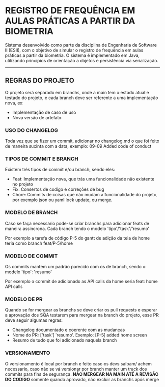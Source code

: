 # REGISTRO DE FREQUÊNCIA EM AULAS PRÁTICAS A PARTIR DA BIOMETRIA

Sistema desenvolvido como parte da disciplina de Engenharia de Software II (ESII), com o objetivo de simular o registro de frequência em aulas práticas a partir da biometria. O sistema é implementado em Java, utilizando princípios de orientação a objetos e persistência via serialização.
___

## REGRAS DO PROJETO
O projeto será separado em branchs, onde a main tem o estado atual e testado do projeto, e cada branch deve ser referente a uma implementação nova, ex:
 - Implementação de caso de uso
 - Nova versão de artefato
### USO DO CHANGELOG
Toda vez que se fizer um commit, adicionar no changelog.md o que foi feito de maneira sucinta com a data, exemplo: 
09-09 Added code of conduct

### TIPOS DE COMMIT E BRANCH
Existem três tipos de commit e/ou branch, sendo eles:
 - Feat: Implementação nova, que trás uma funcionalidade não existente no projeto
 - Fix: Consertos de codigo e correções de bug
 - Chore: Commits de coisas que não mudam a funcionalidade do projeto, por exemplo json ou yaml lock update, ou merge.

### MODELO DE BRANCH
Caso se faça necessario pode-se criar branchs para adicionar feats de maneira assincrona. Cada branch tendo o modelo 'tipo'/'task'/'resumo'

Por exemplo a tarefa de código P-5 do gantt de adição da tela de home teria como branch feat/P-5/home

### MODELO DE COMMIT
Os commits mantem um padrão parecido com os de branch, sendo o modelo 'tipo': 'resumo'

Por exemplo o commit de adicionado as API calls da home seria feat: home API calls

### MODELO DE PR
Quando se for mergear as branchs se deve criar os pull requests e esperar a aprovação dos SQA testarem para mergear na branch do projeto, esse PR deve seguir algumas regras:

 - Changelog documentado e coerente com as mudanças
 - Nome do PR: ['task'] 'resumo'. Exemplo: [P-5] added home screen
 - Resumo de tudo que foi adicionado naquela branch

### VERSIONAMENTO
O versionamento é local por branch e feito caso os devs saibam/ achem necessario, caso não se vá versionar por branch manter um track dos commits para fins de segurança. **NÃO MERGEAR NA MAIN ATÉ A REVISÃO DO CODIGO** somente quando aprovado, não excluir as branchs após merge
